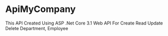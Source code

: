 # ApiMyCompany
This API Created Using ASP .Net Core 3.1 Web API 
For Create Read Update Delete Department, Employee
